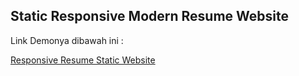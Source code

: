 ## Static Responsive Modern Resume Website

Link Demonya dibawah ini :

[Responsive Resume Static Website](https://ogigpermana.github.io/modern-responsive-portfolio-website/index.html)
